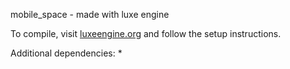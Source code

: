 mobile_space - made with luxe engine


To compile, visit [luxeengine.org](http://luxeengine.org) and follow the setup instructions.


Additional dependencies:
  *